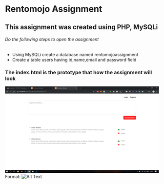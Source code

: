 # Rentomojo Assignment
## This assignment was created using PHP, MySQLi
###### Do the following steps to open the assignment
- Using MySQLi create a database named rentomojoassignment
- Create a table users having id,name,email and password field
### The index.html is the prototype that how the assignment will look
![Prototype_IMAGE](prototype.png)
Format: ![Alt Text](url)
